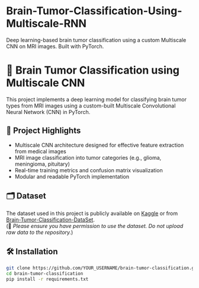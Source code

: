 # Brain-Tumor-Classification-Using-Multiscale-RNN
Deep learning-based brain tumor classification using a custom Multiscale CNN on MRI images. Built with PyTorch.
# 🧠 Brain Tumor Classification using Multiscale CNN

This project implements a deep learning model for classifying brain tumor types from MRI images using a custom-built Multiscale Convolutional Neural Network (CNN) in PyTorch.

## 🚀 Project Highlights

- Multiscale CNN architecture designed for effective feature extraction from medical images
- MRI image classification into tumor categories (e.g., glioma, meningioma, pituitary)
- Real-time training metrics and confusion matrix visualization
- Modular and readable PyTorch implementation

## 🗂️ Dataset

The dataset used in this project is publicly available on [Kaggle](https://www.kaggle.com/datasets) or from [Brain-Tumor-Classification-DataSet](https://github.com/).  
(📌 *Please ensure you have permission to use the dataset. Do not upload raw data to the repository.*)

## 🛠️ Installation

```bash
git clone https://github.com/YOUR_USERNAME/brain-tumor-classification.git
cd brain-tumor-classification
pip install -r requirements.txt
